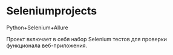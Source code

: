 # Seleniumprojects
Python+Selenium+Allure

Проект включает в себя набор Selenium тестов для проверки функционала веб-приложения.
